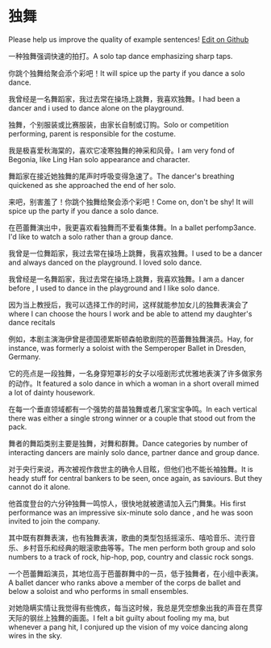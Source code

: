 # 独舞

Please help us improve the quality of example sentences! [Edit on Github](https://github.com/jiyushe/jiyu-example-sentence-source/blob/main/chinese/duwu.md)

<p><span class="chinese">一种独舞强调快速的拍打。</span><span class="english">A solo tap dance emphasizing sharp taps.</span></p>

<p><span class="chinese">你跳个独舞给聚会添个彩吧！</span><span class="english">It will spice up the party if you dance a solo dance.</span></p>

<p><span class="chinese">我曾经是一名舞蹈家，我过去常在操场上跳舞，我喜欢独舞。</span><span class="english">I had been a dancer and i used to dance alone on the playground.</span></p>

<p><span class="chinese">独舞，个别服装或比赛服装，由家长自制或订购。</span><span class="english">Solo or competition performing, parent is responsible for the costume.</span></p>

<p><span class="chinese">我是极喜爱秋海棠的，喜欢它凌寒独舞的神采和风骨。</span><span class="english">I am very fond of Begonia, like Ling Han solo appearance and character.</span></p>

<p><span class="chinese">舞蹈家在接近她独舞的尾声时呼吸变得急速了。</span><span class="english">The dancer's breathing quickened as she approached the end of her solo.</span></p>

<p><span class="chinese">来吧，别害羞了！你跳个独舞给聚会添个彩吧！</span><span class="english">Come on, don't be shy! It will spice up the party if you dance a solo dance.</span></p>

<p><span class="chinese">在芭蕾舞演出中，我更喜欢看独舞而不爱看集体舞。</span><span class="english">In a ballet perfomp3ance. I'd like to watch a solo rather than a group dance.</span></p>

<p><span class="chinese">我曾是一位舞蹈家，我过去常在操场上跳舞，我喜欢独舞。</span><span class="english">I used to be a dancer and always danced on the playground. I loved solo dance.</span></p>

<p><span class="chinese">我曾经是一名舞蹈家，我过去常在操场上跳舞，我喜欢独舞。</span><span class="english">I am a dancer before , I used to dance in the playground and I like solo dance.</span></p>

<p><span class="chinese">因为当上教授后，我可以选择工作的时间，这样就能参加女儿的独舞表演会了</span><span class="english">where I can choose the hours I work and be able to attend my daughter's dance recitals</span></p>

<p><span class="chinese">例如，本剧主演海伊曾是德国德累斯顿森帕歌剧院的芭蕾舞独舞演员。</span><span class="english">Hay, for instance, was formerly a soloist with the Semperoper Ballet in Dresden, Germany.</span></p>

<p><span class="chinese">它的亮点是一段独舞，一名身穿短罩衫的女子以哑剧形式优雅地表演了许多做家务的动作。</span><span class="english">It featured a solo dance in which a woman in a short overall mimed a lot of dainty housework.</span></p>

<p><span class="chinese">在每一个垂直领域都有一个强势的苗苗独舞或者几家宝宝争鸣。</span><span class="english">In each vertical there was either a single strong winner or a couple that stood out from the pack.</span></p>

<p><span class="chinese">舞者的舞蹈类别主要是独舞，对舞和群舞。</span><span class="english">Dance categories by number of interacting dancers are mainly solo dance, partner dance and group dance.</span></p>

<p><span class="chinese">对于央行来说，再次被视作救世主的确令人目眩，但他们也不能长袖独舞。</span><span class="english">It is heady stuff for central bankers to be seen, once again, as saviours. But they cannot do it alone.</span></p>

<p><span class="chinese">他首度登台的六分钟独舞一鸣惊人，很快地就被邀请加入云门舞集。</span><span class="english">His first performance was an impressive six-minute solo dance , and he was soon invited to join the company.</span></p>

<p><span class="chinese">其中既有群舞表演，也有独舞表演，歌曲的类型包括摇滚乐、嘻哈音乐、流行音乐、乡村音乐和经典的眼滚歌曲等等。</span><span class="english">The men perform both group and solo numbers to a track of rock, hip-hop, pop, country and classic rock songs.</span></p>

<p><span class="chinese">一个芭蕾舞蹈演员，其地位高于芭蕾群舞中的一员，低于独舞者，在小组中表演。</span><span class="english">A ballet dancer who ranks above a member of the corps de ballet and below a soloist and who performs in small ensembles.</span></p>

<p><span class="chinese">对她隐瞒实情让我觉得有些愧疚，每当这时候，我总是凭空想象出我的声音在贯穿天际的钢丝上独舞的画面。</span><span class="english">I felt a bit guilty about fooling my ma, but whenever a pang hit, I conjured up the vision of my voice dancing along wires in the sky.</span></p>

